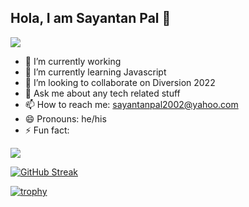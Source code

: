## Hola, I am Sayantan Pal 👋

![](https://komarev.com/ghpvc/?username=sayantan135)

- 🔭 I’m currently working 
- 🌱 I’m currently learning Javascript
- 👯 I’m looking to collaborate on Diversion 2022
- 💬 Ask me about any tech related stuff
- 📫 How to reach me: sayantanpal2002@yahoo.com 
- 😄 Pronouns: he/his
- ⚡ Fun fact: 

<image src = "https://github-readme-stats.vercel.app/api?username=sayantan135&&show_icons=true&title_color=ffffff&icon_color=bb2acf&text_color=daf7dc&bg_color=151515">
  
[![GitHub Streak](https://github-readme-streak-stats.herokuapp.com/?user=sayantan135&theme=ads-juicy-fresh)](https://git.io/streak-stats)
  
[![trophy](https://github-profile-trophy.vercel.app/?username=sayantan135&theme=ads-juicy-fresh)](https://github.com/ryo-ma/github-profile-trophy)
  


  
